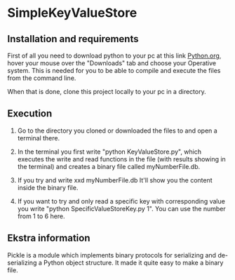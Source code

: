 # SimpleKeyValueStore

## Installation and requirements
First of all you need to download python to your pc at this link [Python.org](https://www.python.org/downloads/), hover your mouse over the "Downloads" tab and choose your Operative system.
This is needed for you to be able to compile and execute the files from the command line.

When that is done, clone this project locally to your pc in a directory.

## Execution
1. Go to the directory you cloned or downloaded the files to and open a terminal there.

2. In the terminal you first write "python KeyValueStore.py", which executes the write and read functions in the file (with results showing in the terminal) and creates a binary file called myNumberFile.db.

3. If you try and write xxd myNumberFile.db It'll show you the content inside the binary file.

4. If you want to try and only read a specific key with corresponding value you write "python SpecificValueStoreKey.py 1". You can use the number from 1 to 6 here.


## Ekstra information
Pickle is a module which implements binary protocols for serializing and de-serializing a Python object structure.
It made it quite easy to make a binary file.
